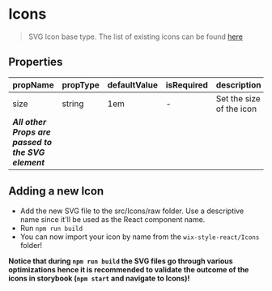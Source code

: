 # Icons

> SVG Icon base type. The list of existing icons can be found [here]('https://wix.github.io/wix-style-react/?selectedKind=6.%20Common&selectedStory=6.5%20Icons&full=0&down=0&left=1&panelRight=0') 

## Properties

| propName | propType | defaultValue | isRequired | description |
|----------|----------|--------------|------------|-------------|
| size | string | 1em | - | Set the size of the icon |
| ***All other Props are passed to the SVG element*** | | | | |

## Adding a new Icon

* Add the new SVG file to the src/Icons/raw folder. Use a descriptive name since it'll be used as the React component name.
* Run `npm run build`
* You can now import your icon by name from the `wix-style-react/Icons` folder!

**Notice that during `npm run build` the SVG files go through various optimizations hence it is recommended to validate the outcome of the icons in storybook (`npm start` and navigate to Icons)!** 